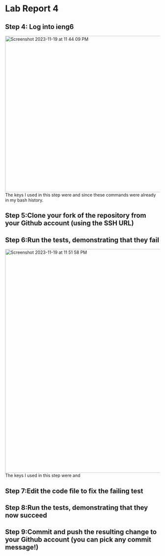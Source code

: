 # Lab Report 4
## Step 4: Log into ieng6
<img width="509" alt="Screenshot 2023-11-19 at 11 44 09 PM" src="https://github.com/Christina-xizi/cse15l-lab-reports/assets/146885167/b90ab771-865e-4033-bf7a-a5868f647665">
The keys I used in this step were <up>  and <enter> since these commands were already in my bash history.

## Step 5:Clone your fork of the repository from your Github account (using the SSH URL)


## Step 6:Run the tests, demonstrating that they fail
<img width="728" alt="Screenshot 2023-11-19 at 11 51 58 PM" src="https://github.com/Christina-xizi/cse15l-lab-reports/assets/146885167/e81aaa18-4cc8-4b44-908b-5eca0760c152">
The keys I used in this step were <up>  and <enter> 

## Step 7:Edit the code file to fix the failing test
## Step 8:Run the tests, demonstrating that they now succeed
## Step 9:Commit and push the resulting change to your Github account (you can pick any commit message!)

